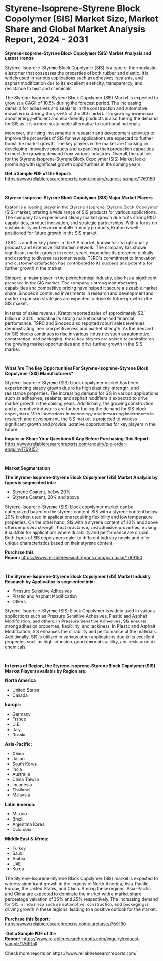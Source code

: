 <p><h1>Styrene-Isoprene-Styrene Block Copolymer (SIS) Market Size, Market Share and Global Market Analysis Report, 2024 - 2031</h1></p><p><strong>Styrene-Isoprene-Styrene Block Copolymer (SIS) Market Analysis and Latest Trends</strong></p>
<p><p>Styrene-Isoprene-Styrene Block Copolymer (SIS) is a type of thermoplastic elastomer that possesses the properties of both rubber and plastic. It is widely used in various applications such as adhesives, sealants, and asphalt modification due to its excellent elasticity, transparency, and resistance to heat and chemicals.</p><p>The Styrene-Isoprene-Styrene Block Copolymer (SIS) Market is expected to grow at a CAGR of 10.5% during the forecast period. The increasing demand for adhesives and sealants in the construction and automotive industries is driving the growth of the SIS market. The growing awareness about energy-efficient and eco-friendly products is also fueling the demand for SIS as it is a more sustainable alternative to traditional materials.</p><p>Moreover, the rising investments in research and development activities to improve the properties of SIS for new applications are expected to further boost the market growth. The key players in the market are focusing on developing innovative products and expanding their production capacities to meet the growing demand from various industries. Overall, the outlook for the Styrene-Isoprene-Styrene Block Copolymer (SIS) Market looks promising with significant growth opportunities in the coming years.</p></p>
<p><strong>Get a Sample PDF of the Report:&nbsp;</strong> <a href="https://www.reliableresearchreports.com/enquiry/request-sample/1769150">https://www.reliableresearchreports.com/enquiry/request-sample/1769150</a></p>
<p>&nbsp;</p>
<p><strong>Styrene-Isoprene-Styrene Block Copolymer (SIS) Major Market Players</strong></p>
<p><p>Kraton is a leading player in the Styrene-Isoprene-Styrene Block Copolymer (SIS) market, offering a wide range of SIS products for various applications. The company has experienced steady market growth due to its strong R&D capabilities, product innovation, and strategic partnerships. With a focus on sustainability and environmentally friendly products, Kraton is well-positioned for future growth in the SIS market.</p><p>TSRC is another key player in the SIS market, known for its high-quality products and extensive distribution network. The company has shown significant market growth in recent years, expanding its presence globally and catering to diverse customer needs. TSRC's commitment to innovation and customer satisfaction has contributed to its success and potential for further growth in the market.</p><p>Sinopec, a major player in the petrochemical industry, also has a significant presence in the SIS market. The company's strong manufacturing capabilities and competitive pricing have helped it secure a sizeable market share. Sinopec's continued investments in research and development and market expansion strategies are expected to drive its future growth in the SIS market.</p><p>In terms of sales revenue, Kraton reported sales of approximately $2.1 billion in 2020, indicating its strong market position and financial performance. TSRC and Sinopec also reported robust sales revenues, demonstrating their competitiveness and market strength. As the demand for SIS blocks continues to rise in various industries such as automotive, construction, and packaging, these key players are poised to capitalize on the growing market opportunities and drive further growth in the SIS market.</p></p>
<p>&nbsp;</p>
<p><strong>What Are The Key Opportunities For Styrene-Isoprene-Styrene Block Copolymer (SIS) Manufacturers?</strong></p>
<p><p>Styrene-Isoprene-Styrene (SIS) block copolymer market has been experiencing steady growth due to its high elasticity, strength, and resistance properties. The increasing demand for SIS in various applications such as adhesives, sealants, and asphalt modifiers is expected to drive market growth in the coming years. Additionally, the growing construction and automotive industries are further fueling the demand for SIS block copolymers. With innovations in technology and increasing investments in research and development, the SIS market is projected to witness significant growth and provide lucrative opportunities for key players in the future.</p></p>
<p><strong>Inquire or Share Your Questions If Any Before Purchasing This Report:</strong> <a href="https://www.reliableresearchreports.com/enquiry/pre-order-enquiry/1769150">https://www.reliableresearchreports.com/enquiry/pre-order-enquiry/1769150</a></p>
<p>&nbsp;</p>
<p><strong>Market Segmentation</strong></p>
<p><strong>The Styrene-Isoprene-Styrene Block Copolymer (SIS) Market Analysis by types is segmented into:</strong></p>
<p><ul><li>Styrene Content, below 20%</li><li>Styrene Content, 20% and above</li></ul></p>
<p><p>Styrene-Isoprene-Styrene (SIS) block copolymer market can be categorized based on the styrene content. SIS with a styrene content below 20% is often used in applications requiring flexibility and low temperature properties. On the other hand, SIS with a styrene content of 20% and above offers improved strength, heat resistance, and adhesion properties, making it suitable for applications where durability and performance are crucial. Both types of SIS copolymers cater to different industry needs and offer unique characteristics based on their styrene content.</p></p>
<p><strong>Purchase this Report:&nbsp;</strong><a href="https://www.reliableresearchreports.com/purchase/1769150">https://www.reliableresearchreports.com/purchase/1769150</a></p>
<p>&nbsp;</p>
<p><strong>The Styrene-Isoprene-Styrene Block Copolymer (SIS) Market Industry Research by Application is segmented into:</strong></p>
<p><ul><li>Pressure Sensitive Adhesives</li><li>Plastic and Asphalt Modification</li><li>Others</li></ul></p>
<p><p>Styrene-Isoprene-Styrene (SIS) Block Copolymer is widely used in various applications such as Pressure Sensitive Adhesives, Plastic and Asphalt Modification, and others. In Pressure Sensitive Adhesives, SIS ensures strong adhesion properties, flexibility, and tackiness. In Plastic and Asphalt Modification, SIS enhances the durability and performance of the materials. Additionally, SIS is utilized in various other applications due to its excellent properties such as high adhesion, good thermal stability, and resistance to chemicals.</p></p>
<p>&nbsp;</p>
<p><strong>In terms of Region, the Styrene-Isoprene-Styrene Block Copolymer (SIS) Market Players available by Region are:</strong></p>
<p>
    <p> <strong> North America: </strong>
        <ul>
            <li>United States</li>
            <li>Canada</li>
        </ul>
        </p> 
    <p> <strong> Europe: </strong>
        <ul>
            <li>Germany</li>
            <li>France</li>
            <li>U.K.</li>
            <li>Italy</li>
            <li>Russia</li>
        </ul>
        </p> 
    <p> <strong> Asia-Pacific: </strong>
        <ul>
            <li>China</li>
            <li>Japan</li>
            <li>South Korea</li>
            <li>India</li>
            <li>Australia</li>
            <li>China Taiwan</li>
            <li>Indonesia</li>
            <li>Thailand</li>
            <li>Malaysia</li>
        </ul>
        </p> 
    <p> <strong> Latin America: </strong>
        <ul>
            <li>Mexico</li>
            <li>Brazil</li>
            <li>Argentina Korea</li>
            <li>Colombia</li>
        </ul>
        </p> 
    <p> <strong> Middle East & Africa: </strong>
        <ul>
            <li>Turkey</li>
            <li>Saudi</li>
            <li>Arabia</li>
            <li>UAE</li>
            <li>Korea</li>
        </ul>
    </p>
    </p>
<p><p>The Styrene-Isoprene-Styrene Block Copolymer (SIS) market is expected to witness significant growth in the regions of North America, Asia-Pacific, Europe, the United States, and China. Among these regions, Asia-Pacific and China are expected to dominate the market with a market share percentage valuation of 35% and 25% respectively. The increasing demand for SIS in industries such as automotive, construction, and packaging is driving growth in these regions, leading to a positive outlook for the market.</p></p>
<p><strong>Purchase this Report: </strong><a href="https://www.reliableresearchreports.com/purchase/1769150">https://www.reliableresearchreports.com/purchase/1769150</a></p>
<p>&nbsp;<strong>Get a Sample PDF of the Report:&nbsp;&nbsp;</strong><a href="https://www.reliableresearchreports.com/enquiry/request-sample/1769150">https://www.reliableresearchreports.com/enquiry/request-sample/1769150</a></p>
<p><strong></strong></p>
<p>Check more reports on https://www.reliableresearchreports.com/</p>